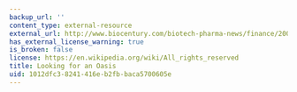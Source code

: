 ```yaml
---
backup_url: ''
content_type: external-resource
external_url: http://www.biocentury.com/biotech-pharma-news/finance/2008-01-14/finance-2008-financial-markets-preview-looking-for-an-oasis-a
has_external_license_warning: true
is_broken: false
license: https://en.wikipedia.org/wiki/All_rights_reserved
title: Looking for an Oasis
uid: 1012dfc3-8241-416e-b2fb-baca5700605e
---
```

